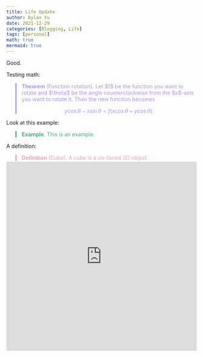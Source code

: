 ```yaml
---
title: Life Update
author: Dylan Yu
date: 2021-12-29
categories: [Blogging, Life]
tags: [personal]
math: true
mermaid: true
---
```


Good.

Testing math:
<blockquote style="border-left: 3px solid #ac95fc; color:#ac95fc; margin-bottom:2px">
<b>Theorem</b> (Function rotation). Let $f$ be the function you want to rotate and $\theta$ be the angle counterclockwise from the $x$-axis you want to rotate it. Then the new function becomes

$$y\cos \theta-x\sin \theta=f\left(x\cos \theta+y\cos \theta\right).$$
</blockquote>

Look at this example:
<blockquote style="border-left: 3px solid #52a88e; color:#52a88e; margin-bottom:2px">
<b>Example</b>. This is an example.
</blockquote>

A definition:
<blockquote style="border-left: 3px solid #f79eb2; color:#f79eb2; margin-bottom:2px">
<b>Definition</b> (Cube). A <i>cube</i> is a six-faced 3D object.
</blockquote>

<script type="text/python" />
import turtle
import random
 
w = 500
h = 500
food_size = 10
delay = 100
 
offsets = {
    "up": (0, 20),
    "down": (0, -20),
    "left": (-20, 0),
    "right": (20, 0)
}
 
def reset():
    global snake, snake_dir, food_position, pen
    snake = [[0, 0], [0, 20], [0, 40], [0, 60], [0, 80]]
    snake_dir = "up"
    food_position = get_random_food_position()
    food.goto(food_position)
    move_snake()
     
def move_snake():
    global snake_dir
 
    new_head = snake[-1].copy()
    new_head[0] = snake[-1][0] + offsets[snake_dir][0]
    new_head[1] = snake[-1][1] + offsets[snake_dir][1]
 
     
    if new_head in snake[:-1]:
        reset()
    else:
        snake.append(new_head)
 
     
        if not food_collision():
            snake.pop(0)
 
 
        if snake[-1][0] > w / 2:
            snake[-1][0] -= w
        elif snake[-1][0] < - w / 2:
            snake[-1][0] += w
        elif snake[-1][1] > h / 2:
            snake[-1][1] -= h
        elif snake[-1][1] < -h / 2:
            snake[-1][1] += h
 
 
        pen.clearstamps()
 
         
        for segment in snake:
            pen.goto(segment[0], segment[1])
            pen.stamp()
 
         
        screen.update()
 
        turtle.ontimer(move_snake, delay)
 
def food_collision():
    global food_position
    if get_distance(snake[-1], food_position) < 20:
        food_position = get_random_food_position()
        food.goto(food_position)
        return True
    return False
 
def get_random_food_position():
    x = random.randint(- w / 2 + food_size, w / 2 - food_size)
    y = random.randint(- h / 2 + food_size, h / 2 - food_size)
    return (x, y)
 
def get_distance(pos1, pos2):
    x1, y1 = pos1
    x2, y2 = pos2
    distance = ((y2 - y1) ** 2 + (x2 - x1) ** 2) ** 0.5
    return distance
def go_up():
    global snake_dir
    if snake_dir != "down":
        snake_dir = "up"
 
def go_right():
    global snake_dir
    if snake_dir != "left":
        snake_dir = "right"
 
def go_down():
    global snake_dir
    if snake_dir!= "up":
        snake_dir = "down"
 
def go_left():
    global snake_dir
    if snake_dir != "right":
        snake_dir = "left"
 
 
screen = turtle.Screen()
screen.setup(w, h)
screen.title("Snake")
screen.bgcolor("blue")
screen.setup(500, 500)
screen.tracer(0)
 
 
pen = turtle.Turtle("square")
pen.penup()
 
 
food = turtle.Turtle()
food.shape("square")
food.color("yellow")
food.shapesize(food_size / 20)
food.penup()
 
 
screen.listen()
screen.onkey(go_up, "Up")
screen.onkey(go_right, "Right")
screen.onkey(go_down, "Down")
screen.onkey(go_left, "Left")

reset()
turtle.done()
</script>

<iframe frameborder="0" width="100%" height="500px" src="https://replit.com/@ritza/demo-embed?embed=true"></iframe>
